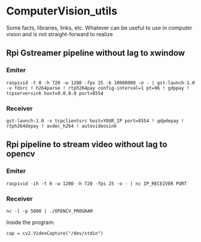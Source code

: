 # ComputerVision_utils
Some facts, libraries, links, etc. Whatever can be useful to use in computer vision and is not straight-forward to realize


## Rpi Gstreamer pipeline without lag to xwindow
### Emiter
```
raspivid -t 0 -h 720 -w 1280 -fps 25 -b 10000000 -o - | gst-launch-1.0 -v fdsrc ! h264parse ! rtph264pay config-interval=1 pt=96 ! gdppay ! tcpserversink host=0.0.0.0 port=8554
```
### Receiver
```
gst-launch-1.0 -v tcpclientsrc host=YOUR_IP port=8554 ! gdpdepay ! rtph264depay ! avdec_h264 ! autovideosink
```

## Rpi pipeline to stream video without lag to opencv
### Emiter
```
raspivid -ih -t 0 -w 1280 -h 720 -fps 25 -o - | nc IP_RECEIVER PORT
```
### Receiver
```
nc -l -p 5000 | ./OPENCV_PROGRAM
```
Inside the program:
```
cap = cv2.VideoCapture("/dev/stdin")
```
